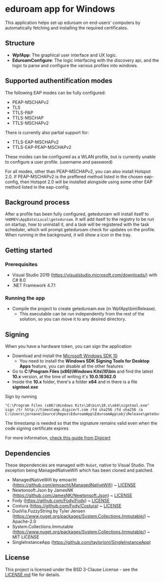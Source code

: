 # eduroam app for Windows

This application helps set up eduroam on end-users' computers by automatically fetching and installing the required certificates.

## Structure

* **WpfApp**:           The graphical user interface and UX logic.
* **EduroamConfigure**: The logic interfacing with the discovery api, and the logic to parse and configure the various profiles into windows.

## Supported authentification modes

The following EAP modes can be fully configured:

* PEAP-MSCHAPv2
* TLS
* TTLS-PAP
* TTLS-MSCHAP
* TTLS-MSCHAPv2

There is currently also partial support for:

* TTLS-EAP-MSCHAPv2
* TTLS-EAP-PEAP-MSCHAPv2

These modes can be configured as a WLAN profile, but is currently unable to
configure a user profile. (username and password)

For all modes, other than PEAP-MSCHAPv2, you can also install Hotspot 2.0.
If PEAP-MSCHAPv2 is the preffered method listed in the chosen eap-config, then
Hotspot 2.0 will be installed alongside using some other EAP method listed in the eap-config.


## Background process

After a profile has been fully configured, geteduroam will install itself to `%HOME%\AppData\Local\geteduroam`.
It will add itself to the registry to be run on startup, how to uninstall it, and a task will be registered with
the task scheduler, which will prompt geteduroam check for updates on the profile.
When running in the background, it will show a icon in the tray.


## Getting started

### Prerequisites

 * Visual Studio 2019 (https://visualstudio.microsoft.com/downloads/) with C# 8.0
 * .NET Framework 4.7.1

### Running the app

 * Compile the project to create geteduroam.exe (in WpfApp\bin\Release).
	* This executable can be run independently from the rest of the solution, so you can move it to any desired directory.


## Signing

When you have a hardware token, you can sign the application

 * Download and install the [Microsoft Windows SDK 10](https://developer.microsoft.com/en-us/windows/downloads/windows-10-sdk)
   * You need to install the **Windows SDK Signing Tools for Desktop Apps** feature, you can disable all the other features
 * Go to **C:\Program Files (x86)\Windows Kits\10\bin** and find the latest **10.x** version, at the time of writing it's **10.0.18362.0**
 * Inside the **10.x** folder, there's a folder **x64** and in there is a file **signtool.exe**

Sign by running

	"C:\Program Files (x86)\Windows Kits\10\bin\10.x\x64\signtool.exe" sign /tr http://timestamp.digicert.com /td sha256 /fd sha256 /a C:\Users\jornane\Source\Repos\EduroamApp\EduroamApp\obj\Release\geteduroam.exe

The timestamp is needed so that the signature remains valid even when the code signing certificate expires

For more information, [check this guide from Digicert](https://www.digicert.com/kb/code-signing/signcode-signtool-command-line.htm)

## Dependencies

These dependencies are managed with `NuGet`, native to Visual Studio. The exception being ManagedNativeWifi which has been cloned and patched.

 * ManagedNativeWifi by emoacht (https://github.com/emoacht/ManagedNativeWifi) ~ [LICENSE](Licenses/ManagedNativeWifi_LICENSE.md)
 * Newtonsoft.Json by JamesNK (https://github.com/JamesNK/Newtonsoft.Json) ~ [LICENSE](Licenses/Newtonsoft.Json_LICENSE.md)
 * Fody (https://github.com/Fody/Fody) ~ [LICENSE](Licenses/Fody_LICENSE.md)
 * Costura (https://github.com/Fody/Costura) ~ [LICENSE](Licenses/Costura_LICENSE.md)
 * DuoVia.FuzzyString by Tyler Jensen (https://www.nuget.org/packages/System.Collections.Immutable/) ~ Apache-2.0
 * System.Collections.Immutable (https://www.nuget.org/packages/System.Collections.Immutable/) ~ MIT LICENSE
 * SingleInstanceApp (https://github.com/taylorjonl/SingleInstanceApp)

## License

This project is licensed under the BSD 3-Clause License - see the [LICENSE.md](LICENSE.md) file for details.

